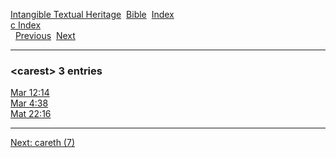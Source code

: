 [Intangible Textual Heritage](../../index)  [Bible](../index) 
[Index](index)   
[c Index](_c_)  
  [Previous](c01914)  [Next](c01916) 

------------------------------------------------------------------------

### &lt;carest&gt; 3 entries

[Mar 12:14](../kjv/mar012.htm#014)  
[Mar 4:38](../kjv/mar004.htm#038)  
[Mat 22:16](../kjv/mat022.htm#016)  

------------------------------------------------------------------------

[Next: careth (7)](c01916)
